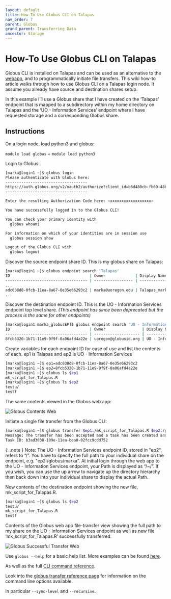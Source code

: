 ```yaml
---
layout: default
title: How-To Use Globus CLI on Talapas
nav_order: 7
parent: Globus
grand_parent: Transferring Data
ancestor: Storage
---
```


# How-To Use Globus CLI on Talapas

Globus CLI is installed on Talapas and can be used as an alternative to the [webapp](https://app.globus.org), and to programmatically initiate file transfers. This wiki how-to article walks through how to use Globus CLI on a Talapas login node. It assume you already have source and destination shares setup.

In this example I’ll use a Globus share that I have created on the ‘Talapas’ endpoint that is mapped to a subdirectory within my home directory on Talapas and the ‘UO - Information Services’ endpoint where I have requested storage and a corresponding Globus share.

## Instructions

On a login node, load python3 and globus:

`module load globus` + `module load python3`

Login to Globus:

```bash
[marka@login1 ~]$ globus login
Please authenticate with Globus here:
------------------------------------
https://auth.globus.org/v2/oauth2/authorize?client_id=b6d480cb-fb69-486b-84e5-c46d22554d6b&redirect_uri=https%3A%2F%2Fauth.globus.org%2Fv2%2Fweb%2Fauth-code&scope=openid+profile+email+urn%3Aglobus%3Aauth%3Ascope%3Aauth.globus.org%3Aview_identity_set+urn%3Aglobus%3Aauth%3Ascope%3Atransfer.api.globus.org%3Aall&state=_default&response_type=code&access_type=offline&prompt=login
------------------------------------

Enter the resulting Authorization Code here: <xxxxxxxxxxxxxxxxxx>

You have successfully logged in to the Globus CLI!

You can check your primary identity with
  globus whoami

For information on which of your identities are in session use
  globus session show

Logout of the Globus CLI with
  globus logout
```

Discover the source endpoint share ID. This is my globus share on Talapas:

```bash
[marka@login1 ~]$ globus endpoint search 'Talapas'
ID                                   | Owner             | Display Name
------------------------------------ | ----------------- | ----------------
...
adc038d8-0fcb-11ea-8a67-0e35e66293c2 | marka@uoregon.edu | Talapas_marka
...
```

Discover the destination endpoint ID. This is the UO - Information Services endpoint top level share. _(This endpoint has since been deprecated but the process is the same for other endpoints)_

```bash
[marka@login1 marka_globusEP]$ globus endpoint search 'UO - Information Services'
ID                                   | Owner                | Display Name
------------------------------------ | -------------------- | -------------------------
8fcb5320-1b71-11e9-9f9f-0a06afd4a22e | uoregon@globusid.org | UO - Information Services
```

Create variables for each endpoint ID for ease of use and list the contents of each. ep1 is Talapas and ep2 is UO - Information Services

```bash
[marka@login1 ~]$ ep1=adc038d8-0fcb-11ea-8a67-0e35e66293c2
[marka@login1 ~]$ ep2=8fcb5320-1b71-11e9-9f9f-0a06afd4a22e
[marka@login1 ~]$ globus ls $ep1
mk_script_for_Talapas.R
[marka@login1 ~]$ globus ls $ep2
testu/
testf
```

The same contents viewed in the Globus web app:

![Globus Contents Web](../../../../../assets/images/globus_contents_webapp.png)

Initiate a single file transfer from the Globus CLI:

```bash
[marka@login1 ~]$ globus transfer $ep1:/mk_script_for_Talapas.R $ep2:/globus/marka/mk_script_for_Talapas.R
Message: The transfer has been accepted and a task has been created and queued for execution
Task ID: b3ad3038-109e-11ea-bea0-02fcc9cdd752
```

{: .note }
Note: The UO - Information Services endpoint ID, stored in "ep2", refers to “/”. You have to specify the full path to your individual share on the endpoint, e.g. "ep2:/globus/marka”. At initial login through the web app to the UO - Information Services endpoint, your Path is displayed as “/~/”. If you wish, you can use the up arrow to navigate up the directory hierarchy then back down into your individual share to display the actual Path.

New contents of the destination endpoint showing the new file, mk_script_for_Talapas.R.

```bash
[marka@login1 ~]$ globus ls $ep2
testu/
mk_script_for_Talapas.R
testf
```

Contents of the Globus web app file-transfer view showing the full path to my share on the UO - Information Services endpoint as well as new file ‘mk_script_for_Talapas.R’ successfully transferred.

![Globus Successful Transfer Web](../../../../../assets/images/globus_web_transfer.png)

Use `globus --help` for a basic help list. More examples can be found [here](https://docs.globus.org/cli/examples/).

As well as the full [CLI command reference](https://docs.globus.org/cli/reference/).

Look into the [globus transfer reference page](https://docs.globus.org/cli/reference/transfer/) for information on the command line options available.

In particular `--sync-level` and `--recursive`.
